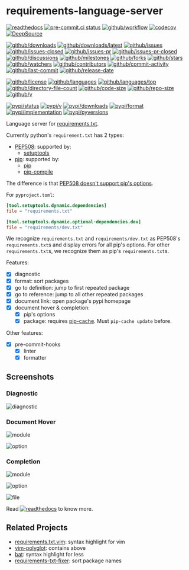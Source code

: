# requirements-language-server

[![readthedocs](https://shields.io/readthedocs/requirements-language-server)](https://requirements-language-server.readthedocs.io)
[![pre-commit.ci status](https://results.pre-commit.ci/badge/github/Freed-Wu/requirements-language-server/main.svg)](https://results.pre-commit.ci/latest/github/Freed-Wu/requirements-language-server/main)
[![github/workflow](https://github.com/Freed-Wu/requirements-language-server/actions/workflows/main.yml/badge.svg)](https://github.com/Freed-Wu/requirements-language-server/actions)
[![codecov](https://codecov.io/gh/Freed-Wu/requirements-language-server/branch/main/graph/badge.svg)](https://codecov.io/gh/Freed-Wu/requirements-language-server)
[![DeepSource](https://deepsource.io/gh/Freed-Wu/requirements-language-server.svg/?show_trend=true)](https://deepsource.io/gh/Freed-Wu/requirements-language-server)

[![github/downloads](https://shields.io/github/downloads/Freed-Wu/requirements-language-server/total)](https://github.com/Freed-Wu/requirements-language-server/releases)
[![github/downloads/latest](https://shields.io/github/downloads/Freed-Wu/requirements-language-server/latest/total)](https://github.com/Freed-Wu/requirements-language-server/releases/latest)
[![github/issues](https://shields.io/github/issues/Freed-Wu/requirements-language-server)](https://github.com/Freed-Wu/requirements-language-server/issues)
[![github/issues-closed](https://shields.io/github/issues-closed/Freed-Wu/requirements-language-server)](https://github.com/Freed-Wu/requirements-language-server/issues?q=is%3Aissue+is%3Aclosed)
[![github/issues-pr](https://shields.io/github/issues-pr/Freed-Wu/requirements-language-server)](https://github.com/Freed-Wu/requirements-language-server/pulls)
[![github/issues-pr-closed](https://shields.io/github/issues-pr-closed/Freed-Wu/requirements-language-server)](https://github.com/Freed-Wu/requirements-language-server/pulls?q=is%3Apr+is%3Aclosed)
[![github/discussions](https://shields.io/github/discussions/Freed-Wu/requirements-language-server)](https://github.com/Freed-Wu/requirements-language-server/discussions)
[![github/milestones](https://shields.io/github/milestones/all/Freed-Wu/requirements-language-server)](https://github.com/Freed-Wu/requirements-language-server/milestones)
[![github/forks](https://shields.io/github/forks/Freed-Wu/requirements-language-server)](https://github.com/Freed-Wu/requirements-language-server/network/members)
[![github/stars](https://shields.io/github/stars/Freed-Wu/requirements-language-server)](https://github.com/Freed-Wu/requirements-language-server/stargazers)
[![github/watchers](https://shields.io/github/watchers/Freed-Wu/requirements-language-server)](https://github.com/Freed-Wu/requirements-language-server/watchers)
[![github/contributors](https://shields.io/github/contributors/Freed-Wu/requirements-language-server)](https://github.com/Freed-Wu/requirements-language-server/graphs/contributors)
[![github/commit-activity](https://shields.io/github/commit-activity/w/Freed-Wu/requirements-language-server)](https://github.com/Freed-Wu/requirements-language-server/graphs/commit-activity)
[![github/last-commit](https://shields.io/github/last-commit/Freed-Wu/requirements-language-server)](https://github.com/Freed-Wu/requirements-language-server/commits)
[![github/release-date](https://shields.io/github/release-date/Freed-Wu/requirements-language-server)](https://github.com/Freed-Wu/requirements-language-server/releases/latest)

[![github/license](https://shields.io/github/license/Freed-Wu/requirements-language-server)](https://github.com/Freed-Wu/requirements-language-server/blob/main/LICENSE)
[![github/languages](https://shields.io/github/languages/count/Freed-Wu/requirements-language-server)](https://github.com/Freed-Wu/requirements-language-server)
[![github/languages/top](https://shields.io/github/languages/top/Freed-Wu/requirements-language-server)](https://github.com/Freed-Wu/requirements-language-server)
[![github/directory-file-count](https://shields.io/github/directory-file-count/Freed-Wu/requirements-language-server)](https://github.com/Freed-Wu/requirements-language-server)
[![github/code-size](https://shields.io/github/languages/code-size/Freed-Wu/requirements-language-server)](https://github.com/Freed-Wu/requirements-language-server)
[![github/repo-size](https://shields.io/github/repo-size/Freed-Wu/requirements-language-server)](https://github.com/Freed-Wu/requirements-language-server)
[![github/v](https://shields.io/github/v/release/Freed-Wu/requirements-language-server)](https://github.com/Freed-Wu/requirements-language-server)

[![pypi/status](https://shields.io/pypi/status/requirements-language-server)](https://pypi.org/project/requirements-language-server/#description)
[![pypi/v](https://shields.io/pypi/v/requirements-language-server)](https://pypi.org/project/requirements-language-server/#history)
[![pypi/downloads](https://shields.io/pypi/dd/requirements-language-server)](https://pypi.org/project/requirements-language-server/#files)
[![pypi/format](https://shields.io/pypi/format/requirements-language-server)](https://pypi.org/project/requirements-language-server/#files)
[![pypi/implementation](https://shields.io/pypi/implementation/requirements-language-server)](https://pypi.org/project/requirements-language-server/#files)
[![pypi/pyversions](https://shields.io/pypi/pyversions/requirements-language-server)](https://pypi.org/project/requirements-language-server/#files)

Language server for
[requirements.txt](https://pip.pypa.io/en/stable/reference/requirements-file-format).

Currently python's `requirement.txt` has 2 types:

- [PEP508](https://peps.python.org/pep-0508): supported by:
  - [setuptools](https://setuptools.pypa.io)
- [pip](https://pip.pypa.io/en/stable/reference/requirements-file-format/#requirements-file-format):
  supported by:
  - [pip](https://pip.pypa.io)
  - [pip-compile](https://github.com/jazzband/pip-tools)

The difference is that
[PEP508 doesn't support pip's options](https://setuptools.pypa.io/en/latest/userguide/pyproject_config.html#dynamic-metadata).

For `pyproject.toml`:

```toml
[tool.setuptools.dynamic.dependencies]
file = "requirements.txt"

[tool.setuptools.dynamic.optional-dependencies.dev]
file = "requirements/dev.txt"
```

We recognize `requirements.txt` and `requirements/dev.txt` as PEP508's
`requirements.txt`s and display errors for all pip's options. For other
`requirements.txt`s, we recognize them as pip's `requirements.txt`s.

Features:

- [x] diagnostic
- [x] format: sort packages
- [x] go to definition: jump to first repeated package
- [x] go to reference: jump to all other repeated packages
- [x] document link: open package's pypi homepage
- [x] document hover & completion:
  - [x] pip's options
  - [x] package: requires [pip-cache](https://github.com/brunobeltran/pip-cache).
    Must `pip-cache update` before.

Other features:

- [x] pre-commit-hooks
  - [x] linter
  - [x] formatter

## Screenshots

### Diagnostic

![diagnostic](https://github.com/Freed-Wu/requirements-language-server/assets/32936898/13aa466d-62af-423a-a141-880b495750a7)

### Document Hover

![module](https://github.com/Freed-Wu/requirements-language-server/assets/32936898/0e74a423-b07a-459a-8fb4-10789f245265)

![option](https://github.com/Freed-Wu/requirements-language-server/assets/32936898/78a7b5ec-a9dd-46c2-b22b-4dc0123b6f0e)

### Completion

![module](https://github.com/Freed-Wu/requirements-language-server/assets/32936898/d3a258ef-3d99-4666-a015-cc516bdb58fd)

![option](https://github.com/Freed-Wu/requirements-language-server/assets/32936898/1a8de48c-9138-4a0c-97a4-0c7ea3030be0)

![file](https://github.com/Freed-Wu/requirements-language-server/assets/32936898/da7e162d-fa82-461a-a8b4-09db684e766c)

Read
[![readthedocs](https://shields.io/readthedocs/requirements-language-server)](https://requirements-language-server.readthedocs.io)
to know more.

## Related Projects

- [requirements.txt.vim](https://github.com/raimon49/requirements.txt.vim):
  syntax highlight for vim
- [vim-polyglot](https://github.com/sheerun/vim-polyglot): contains above
- [bat](https://github.com/sharkdp/bat): syntax highlight for less
- [requirements-txt-fixer](https://github.com/pre-commit/pre-commit-hooks#requirements-txt-fixer):
  sort package names
